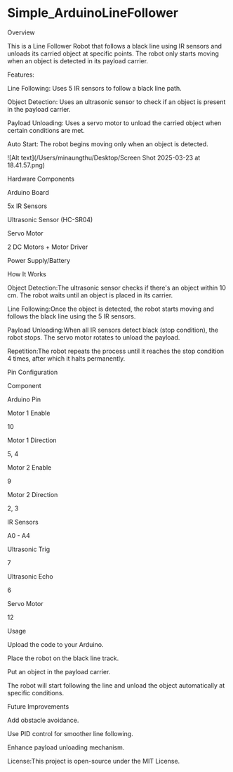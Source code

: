 # Simple_ArduinoLineFollower

Overview

This is a Line Follower Robot that follows a black line using IR sensors and unloads its carried object at specific points. The robot only starts moving when an object is detected in its payload carrier.

Features:

Line Following: Uses 5 IR sensors to follow a black line path.

Object Detection: Uses an ultrasonic sensor to check if an object is present in the payload carrier.

Payload Unloading: Uses a servo motor to unload the carried object when certain conditions are met.

Auto Start: The robot begins moving only when an object is detected.

![Alt text](/Users/minaungthu/Desktop/Screen Shot 2025-03-23 at 18.41.57.png)


Hardware Components

Arduino Board

5x IR Sensors

Ultrasonic Sensor (HC-SR04)

Servo Motor

2 DC Motors + Motor Driver

Power Supply/Battery

How It Works

Object Detection:The ultrasonic sensor checks if there's an object within 10 cm. The robot waits until an object is placed in its carrier.

Line Following:Once the object is detected, the robot starts moving and follows the black line using the 5 IR sensors.

Payload Unloading:When all IR sensors detect black (stop condition), the robot stops. The servo motor rotates to unload the payload.

Repetition:The robot repeats the process until it reaches the stop condition 4 times, after which it halts permanently.

Pin Configuration

Component

Arduino Pin

Motor 1 Enable

10

Motor 1 Direction

5, 4

Motor 2 Enable

9

Motor 2 Direction

2, 3

IR Sensors

A0 - A4

Ultrasonic Trig

7

Ultrasonic Echo

6

Servo Motor

12

Usage

Upload the code to your Arduino.

Place the robot on the black line track.

Put an object in the payload carrier.

The robot will start following the line and unload the object automatically at specific conditions.

Future Improvements

Add obstacle avoidance.

Use PID control for smoother line following.

Enhance payload unloading mechanism.

License:This project is open-source under the MIT License.

